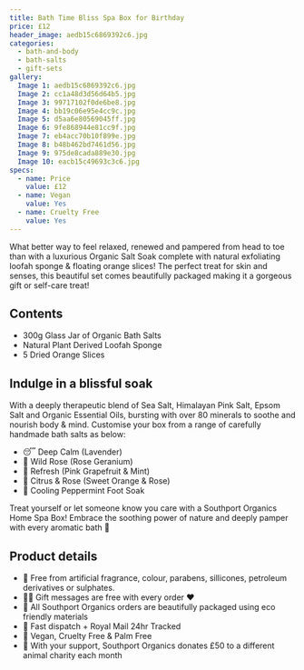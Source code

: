 ```yaml
---
title: Bath Time Bliss Spa Box for Birthday
price: £12
header_image: aedb15c6869392c6.jpg
categories:
  - bath-and-body
  - bath-salts
  - gift-sets
gallery:
  Image 1: aedb15c6869392c6.jpg
  Image 2: cc1a48d3d56d64b5.jpg
  Image 3: 99717102f0de6be8.jpg
  Image 4: bb19c06e95e4cc9c.jpg
  Image 5: d5aa6e80569045ff.jpg
  Image 6: 9fe868944e81cc9f.jpg
  Image 7: eb4acc70b10f899e.jpg
  Image 8: b48b462bd7461d56.jpg
  Image 9: 975de8cada889e30.jpg
  Image 10: eacb15c49693c3c6.jpg
specs:
  - name: Price
    value: £12
  - name: Vegan
    value: Yes
  - name: Cruelty Free
    value: Yes
---
```


What better way to feel relaxed, renewed and pampered from head to toe than with a luxurious Organic Salt Soak complete with natural exfoliating loofah sponge & floating orange slices! The perfect treat for skin and senses, this beautiful set comes beautifully packaged making it a gorgeous gift or self-care treat!

## Contents

- 300g Glass Jar of Organic Bath Salts
- Natural Plant Derived Loofah Sponge
- 5 Dried Orange Slices

## Indulge in a blissful soak

With a deeply therapeutic blend of Sea Salt, Himalayan Pink Salt, Epsom Salt and Organic Essential Oils, bursting with over 80 minerals to soothe and nourish body & mind. Customise your box from a range of carefully handmade bath salts as below:

- 😴 Deep Calm (Lavender)
- 🌹 Wild Rose (Rose Geranium)
- 🌿 Refresh (Pink Grapefruit & Mint)
- 🍊 Citrus & Rose (Sweet Orange & Rose)
- 🧊 Cooling Peppermint Foot Soak

Treat yourself or let someone know you care with a Southport Organics Home Spa Box! Embrace the soothing power of nature and deeply pamper with every aromatic bath 🛁

## Product details

- 🍊 Free from artificial fragrance, colour, parabens, sillicones, petroleum derivatives or sulphates.
- ✍🏼 Gift messages are free with every order ❤️
- 🌿 All Southport Organics orders are beautifully packaged using eco friendly materials
- 📮 Fast dispatch + Royal Mail 24hr Tracked
- 🐰 Vegan, Cruelty Free & Palm Free
- 🐾 With your support, Southport Organics donates £50 to a different animal charity each month
